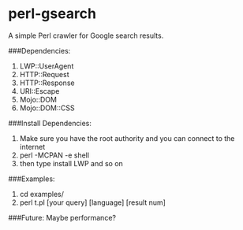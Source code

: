 perl-gsearch
============

A simple Perl crawler for Google search results.

###Dependencies:<br />
1. LWP::UserAgent<br />
2. HTTP::Request<br />
3. HTTP::Response<br />
4. URI::Escape<br />
5. Mojo::DOM<br />
6. Mojo::DOM::CSS<br />

###Install Dependencies: <br />
1. Make sure you have the root authority and you can connect to the internet<br />
2. perl -MCPAN -e shell<br />
3. then type install LWP and so on<br />

###Examples: <br />
1. cd examples/ <br />
2. perl t.pl [your query] [language] [result num] <br />


###Future: Maybe performance?<br />

